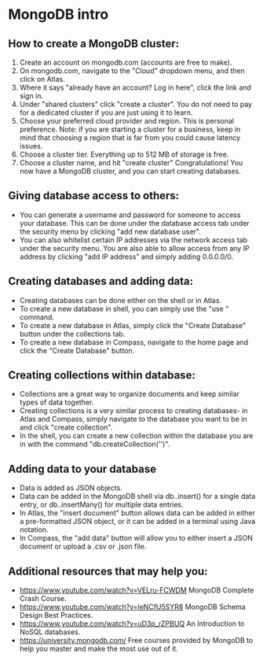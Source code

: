 # MongoDB intro
## How to create a MongoDB cluster:
1. Create an account on mongodb.com (accounts are free to make).
2. On mongodb.com, navigate to the "Cloud" dropdown menu, and then click on Atlas.
3. Where it says "already have an account? Log in here", click the link and sign in.
4. Under "shared clusters" click "create a cluster". You do not need to pay for a dedicated cluster if you are just using it to learn.
5. Choose your preferred cloud provider and region. This is personal preference.
   Note: if you are starting a cluster for a business, keep in mind that choosing a region that is far from you could cause latency issues.
6. Choose a cluster tier. Everything up to 512 MB of storage is free.
7. Choose a cluster name, and hit "create cluster"
Congratulations! You now have a MongoDB cluster, and you can start creating databases.

## Giving database access to others:
- You can generate a username and password for someone to access your database. This can be done under the database access tab under the security menu by clicking "add new database user".
- You can also whitelist certain IP addresses via the network access tab under the security menu. You are also able to allow access from any IP address by clicking "add IP address" and simply adding 0.0.0.0/0.

## Creating databases and adding data:
- Creating databases can be done either on the shell or in Atlas.
- To create a new database in shell, you can simply use the "use <database name>" command.
- To create a new database in Atlas, simply click the "Create Database" button under the collections tab.
- To create a new database in Compass, navigate to the home page and click the "Create Database" button.
  
## Creating collections within database:
- Collections are a great way to organize documents and keep similar types of data together.
- Creating collections is a very similar process to creating databases- in Atlas and Compass, simply navigate to the database you want to be in and click "create collection".
- In the shell, you can create a new collection within the database you are in with the command "db.createCollection('<collection title>')".
  
## Adding data to your database
- Data is added as JSON objects.
- Data can be added in the MongoDB shell via db.<collection name>.insert() for a single data entry, or db.<collection name>.insertMany() for multiple data entries.
- In Atlas, the "insert document" button allows data can be added in either a pre-formatted JSON object, or it can be added in a terminal using Java notation.
- In Compass, the "add data" button will allow you to either insert a JSON document or upload a .csv or .json file.


## Additional resources that may help you:
- https://www.youtube.com/watch?v=VELru-FCWDM MongoDB Complete Crash Course.
- https://www.youtube.com/watch?v=leNCfU5SYR8 MongoDB Schema Design Best Practices.
- https://www.youtube.com/watch?v=uD3p_rZPBUQ An Introduction to NoSQL databases.
- https://university.mongodb.com/ Free courses provided by MongoDB to help you master and make the most use out of it.
